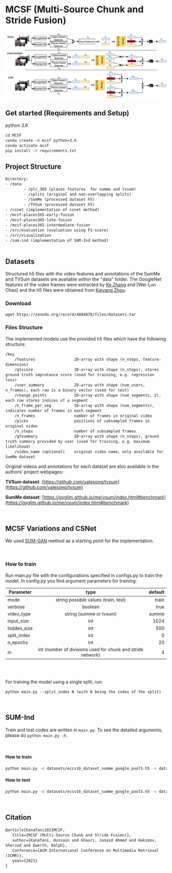# MCSF (Multi-Source Chunk and Stride Fusion)


![MCSF](/imgs/mcsf.png)

## Get started (Requirements and Setup)

python 3.6


```
cd MCSF
conda create -n mcsf python=3.6
conda activate mcsf  
pip install -r requirements.txt
```
## Project Structure
```
Directory: 
- /data
        - /plc_365 (places features  for summe and tvsum)
        - /splits (original and non-overlapping splits)
        - /SumMe (processed dataset h5)
        - /TVSum (processed dataset h5)
- /csnet (implementation of csnet method)
- /mcsf-places365-early-fusion 
- /mcsf-places365-late-fusion 
- /mcsf-places365-intermediate-fusion
- /src/evaluation (evaluation using F1-score)
- /src/visualization 
- /sum-ind (implementation of SUM-Ind method)


```
## Datasets
Structured h5 files with the video features and annotations of the SumMe and TVSum datasets are available within the "data" folder. The GoogleNet features of the video frames were extracted by [Ke Zhang](https://github.com/kezhang-cs) and [Wei-Lun Chao] and the h5 files were obtained from [Kaiyang Zhou](https://github.com/KaiyangZhou/pytorch-vsumm-reinforce). 


### Download
```
wget https://zenodo.org/record/4884870/files/datasets.tar

```

### Files Structure

The implemented models use the provided h5 files which have the following structure:
```
/key
    /features                 2D-array with shape (n_steps, feature-dimension)
    /gtscore                  1D-array with shape (n_steps), stores ground truth improtance score (used for training, e.g. regression loss)
    /user_summary             2D-array with shape (num_users, n_frames), each row is a binary vector (used for test)
    /change_points            2D-array with shape (num_segments, 2), each row stores indices of a segment
    /n_frame_per_seg          1D-array with shape (num_segments), indicates number of frames in each segment
    /n_frames                 number of frames in original video
    /picks                    positions of subsampled frames in original video
    /n_steps                  number of subsampled frames
    /gtsummary                1D-array with shape (n_steps), ground truth summary provided by user (used for training, e.g. maximum likelihood)
    /video_name (optional)    original video name, only available for SumMe dataset
```
Original videos and annotations for each dataset are also available in the authors' project webpages:

**TVSum dataset**: [https://github.com/yalesong/tvsum](https://github.com/yalesong/tvsum) 


**SumMe dataset**: [https://gyglim.github.io/me/vsum/index.html#benchmark](https://gyglim.github.io/me/vsum/index.html#benchmark)


<br/>

## MCSF Variations and CSNet
We used [SUM-GAN](https://github.com/j-min/Adversarial_Video_Summary) method as a starting point for the implementation.

<br/>

### How to train

 Run main.py file with the configurations specified in configs.py to train the model.
 In config.py you find argument parameters for training:

| Parameter        | type           | default  |
| ------------- |:-------------:| -----:|
| mode     | string  possible values (train, test) | train
| verbose      | boolean      |   true |
| video_type | string (summe or tvsum)      |    summe |
| input_size | int     |    1024 |
| hidden_size | int     |    500 |
| split_index | int     |    0 |
| n_epochs | int     |    20 |
| m | int  (number of divisions used for chunk and stride network)   |    4 |

<br/>
<br/>


For training the model using a single split, run:

```
python main.py --split_index N (with N being the index of the split)
```
<br/>



## SUM-Ind

Train and test codes are written in `main.py`. To see the detailed arguments, please do `python main.py -h`.

<br/>

#### How to train

```bash
python main.py -d datasets/eccv16_dataset_summe_google_pool5.h5 -s datasets/summe_splits.json -m summe --gpu 0 --save-dir log/summe-split0 --split-id 0 --verbose
```

#### How to test

```bash
python main.py -d datasets/eccv16_dataset_summe_google_pool5.h5 -s datasets/summe_splits.json -m summe --gpu 0 --save-dir log/summe-split0 --split-id 0 --evaluate --resume path_to_your_model.pth.tar --verbose --save-results
```
<br/>

## Citation
```
@article{kanafani2021MCSF, 
   title={MCSF (Multi-Source Chunk and Stride Fusion)},
   author={Kanafani, Hussain and Ghauri, Junaid Ahmed and Hakimov, Sherzod and Ewerth, Ralph}, 
   Conference={ACM International Conference on Multimedia Retrieval (ICMR)}, 
   year={2021} 
}
```

